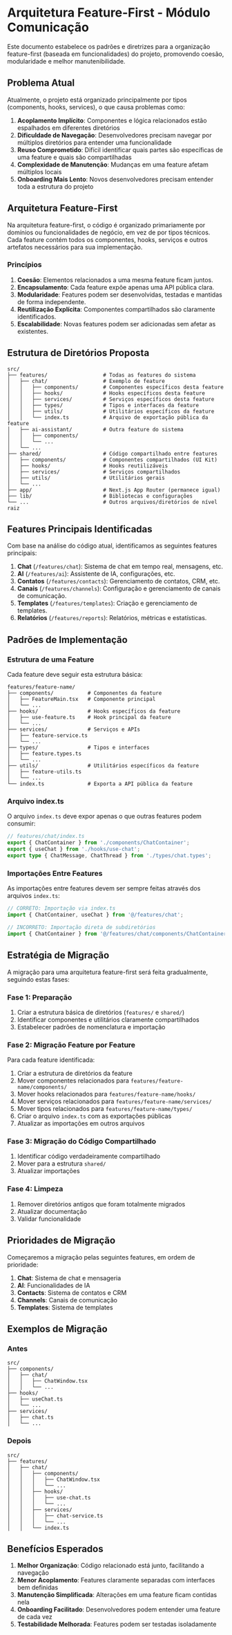 # Arquitetura Feature-First - Módulo Comunicação

Este documento estabelece os padrões e diretrizes para a organização feature-first (baseada em funcionalidades) do projeto, promovendo coesão, modularidade e melhor manutenibilidade.

## Problema Atual

Atualmente, o projeto está organizado principalmente por tipos (components, hooks, services), o que causa problemas como:

1. **Acoplamento Implícito**: Componentes e lógica relacionados estão espalhados em diferentes diretórios
2. **Dificuldade de Navegação**: Desenvolvedores precisam navegar por múltiplos diretórios para entender uma funcionalidade
3. **Reuso Comprometido**: Difícil identificar quais partes são específicas de uma feature e quais são compartilhadas
4. **Complexidade de Manutenção**: Mudanças em uma feature afetam múltiplos locais
5. **Onboarding Mais Lento**: Novos desenvolvedores precisam entender toda a estrutura do projeto

## Arquitetura Feature-First

Na arquitetura feature-first, o código é organizado primariamente por domínios ou funcionalidades de negócio, em vez de por tipos técnicos. Cada feature contém todos os componentes, hooks, serviços e outros artefatos necessários para sua implementação.

### Princípios

1. **Coesão**: Elementos relacionados a uma mesma feature ficam juntos.
2. **Encapsulamento**: Cada feature expõe apenas uma API pública clara.
3. **Modularidade**: Features podem ser desenvolvidas, testadas e mantidas de forma independente.
4. **Reutilização Explícita**: Componentes compartilhados são claramente identificados.
5. **Escalabilidade**: Novas features podem ser adicionadas sem afetar as existentes.

## Estrutura de Diretórios Proposta

```
src/
├── features/                  # Todas as features do sistema
│   ├── chat/                  # Exemplo de feature
│   │   ├── components/        # Componentes específicos desta feature
│   │   ├── hooks/             # Hooks específicos desta feature
│   │   ├── services/          # Serviços específicos desta feature 
│   │   ├── types/             # Tipos e interfaces da feature
│   │   ├── utils/             # Utilitários específicos da feature
│   │   └── index.ts           # Arquivo de exportação pública da feature
│   ├── ai-assistant/          # Outra feature do sistema
│   │   ├── components/
│   │   └── ...
│   └── ...
├── shared/                    # Código compartilhado entre features
│   ├── components/            # Componentes compartilhados (UI Kit)
│   ├── hooks/                 # Hooks reutilizáveis
│   ├── services/              # Serviços compartilhados
│   ├── utils/                 # Utilitários gerais
│   └── ...
├── app/                       # Next.js App Router (permanece igual)
├── lib/                       # Bibliotecas e configurações
└── ...                        # Outros arquivos/diretórios de nível raiz
```

## Features Principais Identificadas

Com base na análise do código atual, identificamos as seguintes features principais:

1. **Chat** (`/features/chat`): Sistema de chat em tempo real, mensagens, etc.
2. **AI** (`/features/ai`): Assistente de IA, configurações, etc.
3. **Contatos** (`/features/contacts`): Gerenciamento de contatos, CRM, etc.
4. **Canais** (`/features/channels`): Configuração e gerenciamento de canais de comunicação.
5. **Templates** (`/features/templates`): Criação e gerenciamento de templates.
6. **Relatórios** (`/features/reports`): Relatórios, métricas e estatísticas.

## Padrões de Implementação

### Estrutura de uma Feature

Cada feature deve seguir esta estrutura básica:

```
features/feature-name/
├── components/           # Componentes da feature
│   ├── FeatureMain.tsx   # Componente principal
│   └── ...
├── hooks/                # Hooks específicos da feature
│   ├── use-feature.ts    # Hook principal da feature
│   └── ...
├── services/             # Serviços e APIs
│   ├── feature-service.ts
│   └── ...
├── types/                # Tipos e interfaces
│   ├── feature.types.ts
│   └── ...
├── utils/                # Utilitários específicos da feature
│   ├── feature-utils.ts
│   └── ...
└── index.ts              # Exporta a API pública da feature
```

### Arquivo index.ts

O arquivo `index.ts` deve expor apenas o que outras features podem consumir:

```typescript
// features/chat/index.ts
export { ChatContainer } from './components/ChatContainer';
export { useChat } from './hooks/use-chat';
export type { ChatMessage, ChatThread } from './types/chat.types';
```

### Importações Entre Features

As importações entre features devem ser sempre feitas através dos arquivos `index.ts`:

```typescript
// CORRETO: Importação via index.ts
import { ChatContainer, useChat } from '@/features/chat';

// INCORRETO: Importação direta de subdiretórios
import { ChatContainer } from '@/features/chat/components/ChatContainer';
```

## Estratégia de Migração

A migração para uma arquitetura feature-first será feita gradualmente, seguindo estas fases:

### Fase 1: Preparação

1. Criar a estrutura básica de diretórios (`features/` e `shared/`)
2. Identificar componentes e utilitários claramente compartilhados
3. Estabelecer padrões de nomenclatura e importação

### Fase 2: Migração Feature por Feature

Para cada feature identificada:

1. Criar a estrutura de diretórios da feature
2. Mover componentes relacionados para `features/feature-name/components/`
3. Mover hooks relacionados para `features/feature-name/hooks/`
4. Mover serviços relacionados para `features/feature-name/services/`
5. Mover tipos relacionados para `features/feature-name/types/`
6. Criar o arquivo `index.ts` com as exportações públicas
7. Atualizar as importações em outros arquivos

### Fase 3: Migração do Código Compartilhado

1. Identificar código verdadeiramente compartilhado
2. Mover para a estrutura `shared/`
3. Atualizar importações

### Fase 4: Limpeza

1. Remover diretórios antigos que foram totalmente migrados
2. Atualizar documentação
3. Validar funcionalidade

## Prioridades de Migração

Começaremos a migração pelas seguintes features, em ordem de prioridade:

1. **Chat**: Sistema de chat e mensageria
2. **AI**: Funcionalidades de IA
3. **Contacts**: Sistema de contatos e CRM
4. **Channels**: Canais de comunicação
5. **Templates**: Sistema de templates

## Exemplos de Migração

### Antes

```
src/
├── components/
│   ├── chat/
│   │   ├── ChatWindow.tsx
│   │   └── ...
├── hooks/
│   ├── useChat.ts
│   └── ...
├── services/
│   ├── chat.ts
│   └── ...
```

### Depois

```
src/
├── features/
│   ├── chat/
│   │   ├── components/
│   │   │   ├── ChatWindow.tsx
│   │   │   └── ...
│   │   ├── hooks/
│   │   │   ├── use-chat.ts
│   │   │   └── ...
│   │   ├── services/
│   │   │   ├── chat-service.ts
│   │   │   └── ...
│   │   └── index.ts
```

## Benefícios Esperados

1. **Melhor Organização**: Código relacionado está junto, facilitando a navegação
2. **Menor Acoplamento**: Features claramente separadas com interfaces bem definidas
3. **Manutenção Simplificada**: Alterações em uma feature ficam contidas nela
4. **Onboarding Facilitado**: Desenvolvedores podem entender uma feature de cada vez
5. **Testabilidade Melhorada**: Features podem ser testadas isoladamente 
